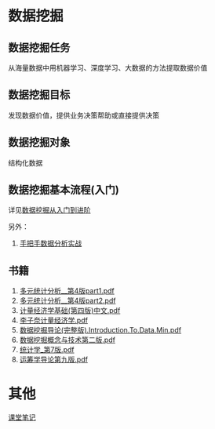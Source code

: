 # 数据挖掘

## 数据挖掘任务

从海量数据中用机器学习、深度学习、大数据的方法提取数据价值

## 数据挖掘目标

发现数据价值，提供业务决策帮助或直接提供决策

## 数据挖掘对象

结构化数据

## 数据挖掘基本流程(入门)

详见[数据挖掘从入门到进阶](./数据挖掘从入门到进阶/index.md)

另外：
1. [手把手数据分析实战](https://mp.weixin.qq.com/s/PmbiJjMJomrbr7KWkrivyQ)
## 书籍

1. [多元统计分析__第4版part1.pdf](./docs/多元统计分析__第4版part1.pdf)
2. [多元统计分析__第4版part2.pdf](./docs/多元统计分析__第4版part2.pdf)
3. [计量经济学基础(第四版)中文.pdf](./docs/计量经济学基础(第四版)中文.pdf)
4. [李子奈计量经济学.pdf](./docs/李子奈计量经济学.pdf)
5. [数据挖掘导论(完整版).Introduction.To.Data.Min.pdf](./docs/数据挖掘导论(完整版).Introduction.To.Data.Min.pdf)
6. [数据挖掘概念与技术第二版.pdf](./docs/数据挖掘概念与技术第二版.pdf)
7. [统计学_第7版.pdf](./docs/统计学_第7版.pdf)
8. [运筹学导论第九版.pdf](./docs/运筹学导论第九版.pdf)

# 其他

[课堂笔记](./课堂笔记.md)


